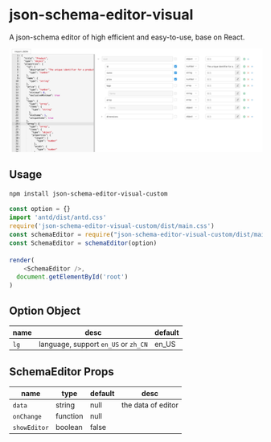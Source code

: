 # json-schema-editor-visual
A json-schema editor of high efficient and easy-to-use, base on React.

![avatar](json-schema-editor-visual.jpg)

## Usage
```
npm install json-schema-editor-visual-custom
```

```js
const option = {}
import 'antd/dist/antd.css'
require('json-schema-editor-visual-custom/dist/main.css')
const schemaEditor = require("json-schema-editor-visual-custom/dist/main.js");
const SchemaEditor = schemaEditor(option)

render(
    <SchemaEditor />,
  document.getElementById('root')
)
```

## Option Object

| name | desc | default |
| ---- | ----------- | --------- |
| `lg` | language, support `en_US` or `zh_CN` | en_US 

## SchemaEditor Props

| name | type | default | desc
| ---- | ----------- | --------- | --------- |
| `data` | string | null | the data of editor
| `onChange`| function | null | 
| `showEditor` | boolean | false | 
